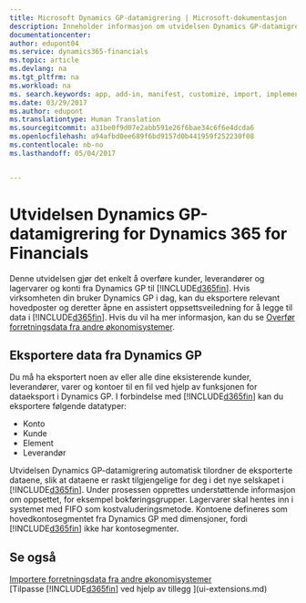 ```yaml
---
title: Microsoft Dynamics GP-datamigrering | Microsoft-dokumentasjon
description: Inneholder informasjon om utvidelsen Dynamics GP-datamigrering
documentationcenter: 
author: edupont04
ms.service: dynamics365-financials
ms.topic: article
ms.devlang: na
ms.tgt_pltfrm: na
ms.workload: na
ms. search.keywords: app, add-in, manifest, customize, import, implement
ms.date: 03/29/2017
ms.author: edupont
ms.translationtype: Human Translation
ms.sourcegitcommit: a31be0f9d07e2abb591e26f6bae34c6f6e4dcda6
ms.openlocfilehash: a94afbd0ee689f6bd9157d0b441959f252230f08
ms.contentlocale: nb-no
ms.lasthandoff: 05/04/2017


---
```

# <a name="the-dynamics-gp-data-migration-extension-for-dynamics-365-for-financials"></a>Utvidelsen Dynamics GP-datamigrering for Dynamics 365 for Financials
Denne utvidelsen gjør det enkelt å overføre kunder, leverandører og lagervarer og konti fra Dynamics GP til [!INCLUDE[d365fin](includes/d365fin_md.md)]. Hvis virksomheten din bruker Dynamics GP i dag, kan du eksportere relevant hovedposter og deretter åpne en assistert oppsettsveiledning for å legge til data i [!INCLUDE[d365fin](includes/d365fin_md.md)]. Hvis du vil ha mer informasjon, kan du se [Overfør forretningsdata fra andre økonomisystemer](upload-data.md).

## <a name="exporting-data-from-dynamics-gp"></a>Eksportere data fra Dynamics GP
Du må ha eksportert noen av eller alle dine eksisterende kunder, leverandører, varer og kontoer til en fil ved hjelp av funksjonen for dataeksport i Dynamics GP. I forbindelse med [!INCLUDE[d365fin](includes/d365fin_md.md)] kan du eksportere følgende datatyper:

* Konto  
* Kunde  
* Element  
* Leverandør  

Utvidelsen Dynamics GP-datamigrering automatisk tilordner de eksporterte dataene, slik at dataene er raskt tilgjengelige for deg i det nye selskapet i [!INCLUDE[d365fin](includes/d365fin_md.md)]. Under prosessen opprettes understøttende informasjon om oppsettet, for eksempel bokføringsgrupper. Lagervarer skal hentes inn i systemet med FIFO som kostvaluderingsmetode. Kontoene defineres som hovedkontosegmentet fra Dynamics GP med dimensjoner, fordi [!INCLUDE[d365fin](includes/d365fin_long_md.md)] ikke har kontosegmenter.

## <a name="see-also"></a>Se også
[Importere forretningsdata fra andre økonomisystemer](upload-data.md)  
[Tilpasse [!INCLUDE[d365fin](includes/d365fin_md.md)] ved hjelp av tillegg ](ui-extensions.md)  

